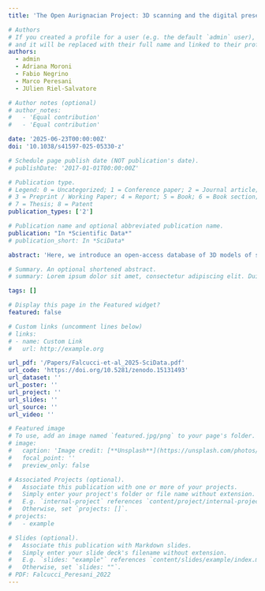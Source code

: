 ```yaml
---
title: 'The Open Aurignacian Project: 3D scanning and the digital preservation of the Italian Paleolithic record'

# Authors
# If you created a profile for a user (e.g. the default `admin` user), write the username (folder name) here
# and it will be replaced with their full name and linked to their profile.
authors:
  - admin
  - Adriana Moroni
  - Fabio Negrino
  - Marco Peresani
  - JUlien Riel-Salvatore

# Author notes (optional)
# author_notes:
#   - 'Equal contribution'
#   - 'Equal contribution'

date: '2025-06-23T00:00:00Z'
doi: '10.1038/s41597-025-05330-z'

# Schedule page publish date (NOT publication's date).
# publishDate: '2017-01-01T00:00:00Z'

# Publication type.
# Legend: 0 = Uncategorized; 1 = Conference paper; 2 = Journal article;
# 3 = Preprint / Working Paper; 4 = Report; 5 = Book; 6 = Book section;
# 7 = Thesis; 8 = Patent
publication_types: ['2']

# Publication name and optional abbreviated publication name.
publication: "In *Scientific Data*"
# publication_short: In *SciData*

abstract: 'Here, we introduce an open-access database of 3D models of stone tools (n = 2,016) from four Early Upper Paleolithic sequences excavated south of the Alps and along Peninsular Italy, including Grotta della Cala, Grotta di Castelcivita, Grotta di Fumane, and Riparo Bombrini. Available through four self-standing Zenodo repositories, these models enable in-depth analysis of core reduction procedures, reduction intensity, and shape variability. Unlike other repositories, this database has been actively used to address archaeological questions, providing a comprehensive demonstration of the use of 3D models in lithic analysis. The Open Aurignacian Project utilizes various scanning devices, including the Artec Spider, Artec Micro, and micro-computed tomography, with a focus on enhancing the reproducibility and accessibility of archaeological data. This paper presents the scanning methodology, dataset organization, and technical validation of the project, while also discussing the scientific potential of these data to foster cross-continental research collaboration. Our open-sharing initiative is designed to stimulate inter-regional studies of human behavioral evolution, offering new opportunities to address questions in Paleolithic studies through the FAIR principles.'

# Summary. An optional shortened abstract.
# summary: Lorem ipsum dolor sit amet, consectetur adipiscing elit. Duis posuere tellus ac convallis placerat. Proin tincidunt magna sed ex sollicitudin condimentum.

tags: []

# Display this page in the Featured widget?
featured: false

# Custom links (uncomment lines below)
# links:
# - name: Custom Link
#   url: http://example.org

url_pdf: '/Papers/Falcucci-et-al_2025-SciData.pdf'
url_code: 'https://doi.org/10.5281/zenodo.15131493'
url_dataset: ''
url_poster: ''
url_project: ''
url_slides: ''
url_source: ''
url_video: ''

# Featured image
# To use, add an image named `featured.jpg/png` to your page's folder.
# image:
#   caption: 'Image credit: [**Unsplash**](https://unsplash.com/photos/pLCdAaMFLTE)'
#   focal_point: ''
#   preview_only: false

# Associated Projects (optional).
#   Associate this publication with one or more of your projects.
#   Simply enter your project's folder or file name without extension.
#   E.g. `internal-project` references `content/project/internal-project/index.md`.
#   Otherwise, set `projects: []`.
# projects:
#   - example

# Slides (optional).
#   Associate this publication with Markdown slides.
#   Simply enter your slide deck's filename without extension.
#   E.g. `slides: "example"` references `content/slides/example/index.md`.
#   Otherwise, set `slides: ""`.
# PDF: Falcucci_Peresani_2022
---
```

